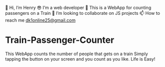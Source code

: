 👋 Hi, I’m Henry
😎 I’m a web developer 
🚂 This is a WebApp for counting passengers on a Train
💞️ I’m looking to collaborate on JS projects
📫 How to reach me dk1online25@gmail.com

# Train-Passenger-Counter
This WebApp counts the number of people that gets on a train 
Simply tapping the button on your screen and you count as you like. 
Life is Easy!
